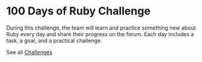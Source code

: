 # 100 Days of Ruby Challenge

During this challenge, the team will learn and practice something new about Ruby every day and share their progress on the forum. Each day includes a task, a goal, and a practical challenge.

See all [Challenges](CHALLENGES.md)